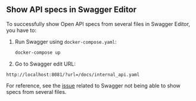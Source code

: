 ## Show API specs in Swagger Editor

To successfully show Open API specs from several files in Swagger Editor, you have to: 

1. Run Swagger using `docker-compose.yaml`:
   ```bash
   docker-compose up
   ```

2. Go to Swagger edit URL:
```
http://localhost:8081/?url=/docs/internal_api.yaml
```

For reference, see the [issue](https://github.com/swagger-api/swagger-editor/issues/1409) related to Swagger not being able to show specs from several files.
